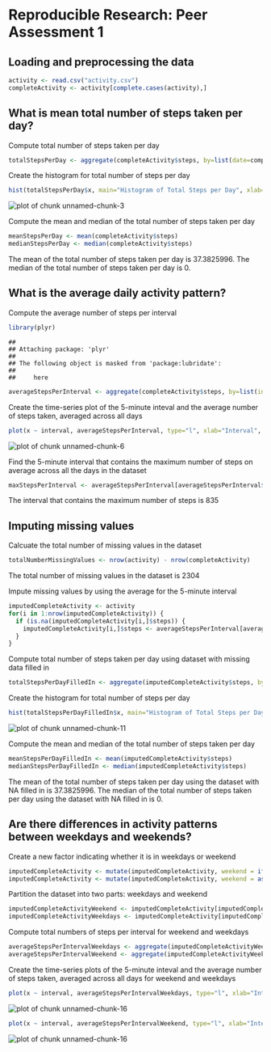 # Reproducible Research: Peer Assessment 1 #

## Loading and preprocessing the data ##


```r
activity <- read.csv("activity.csv")
completeActivity <- activity[complete.cases(activity),]
```

## What is mean total number of steps taken per day? ##
Compute total number of steps taken per day

```r
totalStepsPerDay <- aggregate(completeActivity$steps, by=list(date=completeActivity$date), FUN=sum)
```

Create the histogram for total number of steps per day

```r
hist(totalStepsPerDay$x, main="Histogram of Total Steps per Day", xlab="Total Number of Steps per Day")
```

![plot of chunk unnamed-chunk-3](figure/unnamed-chunk-3-1.png) 

Compute the mean and median of the total number of steps taken per day

```r
meanStepsPerDay <- mean(completeActivity$steps)
medianStepsPerDay <- median(completeActivity$steps)
```

The mean of the total number of steps taken per day is 37.3825996.
The median of the total number of steps taken per day is 0.

## What is the average daily activity pattern? ##
Compute the average number of steps per interval

```r
library(plyr)
```

```
## 
## Attaching package: 'plyr'
## 
## The following object is masked from 'package:lubridate':
## 
##     here
```

```r
averageStepsPerInterval <- aggregate(completeActivity$steps, by=list(interval=completeActivity$interval), FUN=mean)
```

Create the time-series plot of the 5-minute inteval and the average number of steps taken, averaged across all days

```r
plot(x ~ interval, averageStepsPerInterval, type="l", xlab="Interval", ylab="Average Number of Steps", main="Time Series of the Average Number of Steps Taken")
```

![plot of chunk unnamed-chunk-6](figure/unnamed-chunk-6-1.png) 

Find the 5-minute interval that contains the maximum number of steps on average across all the days in the dataset

```r
maxStepsPerInterval <- averageStepsPerInterval[averageStepsPerInterval$x == max(averageStepsPerInterval$x),]
```
The interval that contains the maximum number of steps is 835

## Imputing missing values ##
Calcuate the total number of missing values in the dataset

```r
totalNumberMissingValues <- nrow(activity) - nrow(completeActivity)
```
The total number of missing values in the dataset is 2304

Impute missing values by using the average for the 5-minute interval

```r
imputedCompleteActivity <- activity
for(i in 1:nrow(imputedCompleteActivity)) {
  if (is.na(imputedCompleteActivity[i,]$steps)) {
    imputedCompleteActivity[i,]$steps <- averageStepsPerInterval[averageStepsPerInterval$interval == imputedCompleteActivity[i,]$interval,]$x
  }
}
```

Compute total number of steps taken per day using dataset with missing data filled in

```r
totalStepsPerDayFilledIn <- aggregate(imputedCompleteActivity$steps, by=list(date=imputedCompleteActivity$date), FUN=sum)
```

Create the histogram for total number of steps per day

```r
hist(totalStepsPerDayFilledIn$x, main="Histogram of Total Steps per Day with Missing Values Filled In", xlab="Total Number of Steps per Day")
```

![plot of chunk unnamed-chunk-11](figure/unnamed-chunk-11-1.png) 

Compute the mean and median of the total number of steps taken per day

```r
meanStepsPerDayFilledIn <- mean(imputedCompleteActivity$steps)
medianStepsPerDayFilledIn <- median(imputedCompleteActivity$steps)
```

The mean of the total number of steps taken per day using the dataset with NA filled in is 37.3825996.
The median of the total number of steps taken per day using the dataset with NA filled in is 0.

## Are there differences in activity patterns between weekdays and weekends? ##
Create a new factor indicating whether it is in weekdays or weekend

```r
imputedCompleteActivity <- mutate(imputedCompleteActivity, weekend = ifelse(weekdays(as.Date(imputedCompleteActivity$date)) %in% c("Saturday","Sunday"),"weekend", "weekdays"))
imputedCompleteActivity <- mutate(imputedCompleteActivity, weekend = as.factor(weekend))
```

Partition the dataset into two parts: weekdays and weekend

```r
imputedCompleteActivityWeekend <- imputedCompleteActivity[imputedCompleteActivity$weekend=="weekend",]
imputedCompleteActivityWeekdays <- imputedCompleteActivity[imputedCompleteActivity$weekend=="weekdays",]
```

Compute total numbers of steps per interval for weekend and weekdays

```r
averageStepsPerIntervalWeekdays <- aggregate(imputedCompleteActivityWeekdays$steps, by=list(interval=imputedCompleteActivityWeekdays$interval), FUN=mean)
averageStepsPerIntervalWeekend <- aggregate(imputedCompleteActivityWeekend$steps, by=list(interval=imputedCompleteActivityWeekend$interval), FUN=mean)
```

Create the time-series plots of the 5-minute inteval and the average number of steps taken, averaged across all days for weekend and weekdays

```r
plot(x ~ interval, averageStepsPerIntervalWeekdays, type="l", xlab="Interval", ylab="Average Number of Steps", main="Time Series of the Average Number of Steps Taken for Weekdays")
```

![plot of chunk unnamed-chunk-16](figure/unnamed-chunk-16-1.png) 

```r
plot(x ~ interval, averageStepsPerIntervalWeekend, type="l", xlab="Interval", ylab="Average Number of Steps", main="Time Series of the Average Number of Steps Taken for Weekend")
```

![plot of chunk unnamed-chunk-16](figure/unnamed-chunk-16-2.png) 
